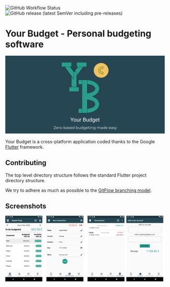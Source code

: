 ![GitHub Workflow Status](https://img.shields.io/github/workflow/status/tcrasset/your-budget/Your%20Budget%20Android%20Release) ![GitHub release (latest SemVer including pre-releases)](https://img.shields.io/github/v/release/tcrasset/your-budget?include_prereleases)

# Your Budget - Personal budgeting software

![Feature graphic](storeAssets/icons/yb_feature_graphic_1024x500.png)

Your Budget is a cross-platform application coded thanks to the Google [Flutter](https://flutter.dev/) framework.

## Contributing

The top level directory structure follows the standard Flutter project directory structure.

We try to adhere as much as possible to the [GitFlow branching model](https://www.atlassian.com/git/tutorials/comparing-workflows/gitflow-workflow).

## Screenshots

![Screenshots](storeAssets/Screenshots/Screenshots_aligned.png)
